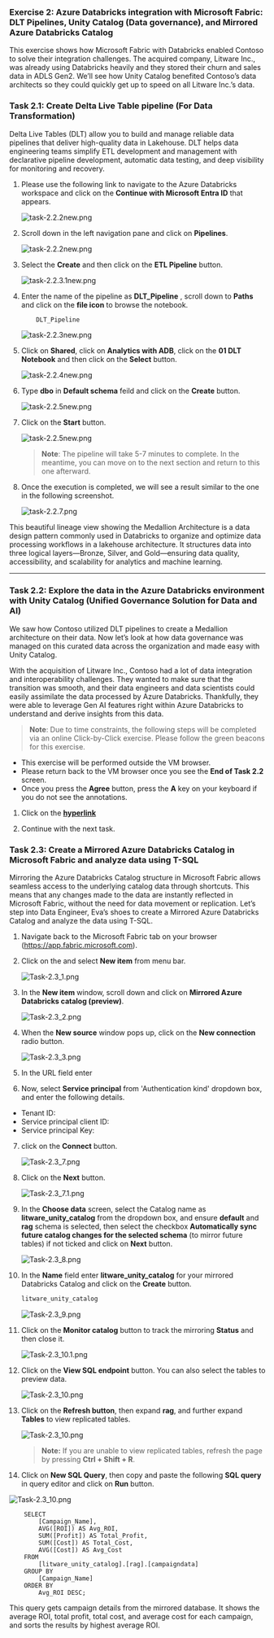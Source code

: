### Exercise 2: Azure Databricks integration with Microsoft Fabric: DLT Pipelines, Unity Catalog (Data governance), and Mirrored Azure Databricks Catalog

This exercise shows how Microsoft Fabric with Databricks enabled Contoso to solve their integration challenges. The acquired company, Litware Inc., was already using Databricks heavily and they stored their churn and sales data in ADLS Gen2. We’ll see how Unity Catalog benefited Contoso’s data architects so they could quickly get up to speed on all Litware Inc.’s data.

### Task 2.1: Create Delta Live Table pipeline (For Data Transformation)

Delta Live Tables (DLT) allow you to build and manage reliable data pipelines that deliver high-quality data in Lakehouse. DLT helps data engineering teams simplify ETL development and management with declarative pipeline development, automatic data testing, and deep visibility for monitoring and recovery.

1. Please use the following link to navigate to the Azure Databricks workspace **<inject key= "NewdatabricksWorkspaceUrl" enableCopy="True"/>** and click on the **Continue with Microsoft Entra ID** that appears.

   ![task-2.2.2new.png](media/E2I1.png)

2. Scroll down in the left navigation pane and click on **Pipelines**.

    ![task-2.2.2new.png](media/labMedia/l9.png)

3. Select the **Create** and then click on the **ETL Pipeline** button.

    ![task-2.2.3.1new.png](media/E2I2.png)

4. Enter the name of the pipeline as **DLT_Pipeline** , scroll down to **Paths** and click on the **file icon** to browse the notebook.

    ```BASH
        DLT_Pipeline
    ```

    ![task-2.2.3new.png](media/labMedia/task-2.2.3new.png)

5. Click on **Shared**, click on **Analytics with ADB**, click on the **01 DLT Notebook** and then click on the **Select** button.

    ![task-2.2.4new.png](media/labMedia/f13.png)

6. Type **dbo** in **Default schema** feild and click on the **Create** button.

   ![task-2.2.5new.png](media/labMedia/f45.png)

7. Click on the **Start** button.

    ![task-2.2.5new.png](media/labMedia/f14.png)

    >**Note**: The pipeline will take 5-7 minutes to complete. In the meantime, you can move on to the next section and return to this one afterward.

8. Once the execution is completed, we will see a result similar to the one in the following screenshot.

    ![task-2.2.7.png](media/labMedia/task-2.2.7.png)

This beautiful lineage view showing the Medallion Architecture is a data design pattern commonly used in Databricks to organize and optimize data processing workflows in a lakehouse architecture. It structures data into three logical layers—Bronze, Silver, and Gold—ensuring data quality, accessibility, and scalability for analytics and machine learning.

---

### Task 2.2:  Explore the data in the Azure Databricks environment with Unity Catalog (Unified Governance Solution for Data and AI)

We saw how Contoso utilized DLT pipelines to create a Medallion architecture on their data. Now let’s look at how data governance was managed on this curated data across the organization and made easy with Unity Catalog.
 
With the acquisition of Litware Inc., Contoso had a lot of data integration and interoperability challenges. They wanted to make sure that the transition was smooth, and their data engineers and data scientists could easily assimilate the data processed by Azure Databricks. Thankfully, they were able to leverage Gen AI features right within Azure Databricks to understand and derive insights from this data.

>**Note**: Due to time constraints, the following steps will be completed via an online Click-by-Click exercise.
>Please follow the green beacons for this exercise.
- This exercise will be performed outside the VM browser.
- Please return back to the VM browser once you see the **End of Task 2.2** screen.
- Once you press the **Agree** button, press the **A** key on your keyboard if you do not see the annotations.
	
1. Click on the [**hyperlink**](https://regale.cloud/Microsoft/play/4251/azure-database-unity-catalog#/0/0)

2. Continue with the next task.

### Task 2.3: Create a Mirrored Azure Databricks Catalog in Microsoft Fabric and analyze data using T-SQL

Mirroring the Azure Databricks Catalog structure in Microsoft Fabric allows seamless access to the underlying catalog data through shortcuts. This means that any changes made to the data are instantly reflected in Microsoft Fabric, without the need for data movement or replication. Let’s step into Data Engineer, Eva’s shoes to create a Mirrored Azure Databricks Catalog and analyze the data using T-SQL. 

1. Navigate back to the Microsoft Fabric tab on your browser (https://app.fabric.microsoft.com).

2. Click on the **<inject key= "WorkspaceName" enableCopy="true"/>** and select **New item** from menu bar.

    ![Task-2.3_1.png](media/labMedia/Task-2.3_1.png)

3. In the **New item** window, scroll down and click on **Mirrored Azure Databricks catalog (preview)**.

   ![Task-2.3_2.png](media/labMedia/Task-2.3_2.png)

4. When the **New source** window pops up, click on the **New connection** radio button.

   ![Task-2.3_3.png](media/labMedia/l11.png)

5. In the URL field enter **<inject key= "databricksurl" enableCopy="true"/>**

6. Now, select **Service principal** from 'Authentication kind' dropdown box, and enter the following details.

- Tenant ID: **<inject key= "catalogTenantID" enableCopy="true"/>**
- Service principal client ID: **<inject key= "ClientID" enableCopy="true"/>**
- Service principal Key: **<inject key= "Secret" enableCopy="true"/>**

7. click on the **Connect** button.

   ![Task-2.3_7.png](media/labMedia/l12.png)

8. Click on the **Next** button.

   ![Task-2.3_7.1.png](media/labMedia/l13.png)

9. In the **Choose data** screen, select the Catalog name as **litware_unity_catalog** from the dropdown box, and ensure **default** and **rag** schema is selected, then select the checkbox **Automatically sync future catalog changes for the selected schema** (to mirror future tables) if not ticked and click on **Next** button.

     ![Task-2.3_8.png](media/labMedia/Task-2.3_8u.png)

10. In the **Name** field enter **litware_unity_catalog** for your mirrored Databricks Catalog and click on the **Create** button.

    ```BASH
    litware_unity_catalog
    ```

    ![Task-2.3_9.png](media/labMedia/Task-2.3_9.png)

11. Click on the **Monitor catalog** button to track the mirroring **Status** and then close it.

    ![Task-2.3_10.1.png](media/labMedia/Task-2.3_10.1.png)

12. Click on the **View SQL endpoint** button. You can also select the tables to preview data.

    ![Task-2.3_10.png](media/labMedia/Task-2.3_10.png)

13. Click on the **Refresh button**, then expand **rag**, and further expand **Tables** to view replicated tables.

    ![Task-2.3_10.png](media/labMedia/f79.png)

    >**Note:** If you are unable to view replicated tables, refresh the page by pressing **Ctrl + Shift + R**.
 
13. Click on **New SQL Query**, then copy and paste the following **SQL query** in query editor and click on **Run** button.
 
![Task-2.3_10.png](media/labMedia/f80.png)
 
```
    SELECT 
        [Campaign_Name],
        AVG([ROI]) AS Avg_ROI,
        SUM([Profit]) AS Total_Profit,
        SUM([Cost]) AS Total_Cost,
        AVG([Cost]) AS Avg_Cost
    FROM 
        [litware_unity_catalog].[rag].[campaigndata]
    GROUP BY 
        [Campaign_Name]
    ORDER BY 
        Avg_ROI DESC; 

```

This query gets campaign details from the mirrored database. It shows the average ROI, total profit, total cost, and average cost for each campaign, and sorts the results by highest average ROI.



<!--

#### Analyze the Mirrored Azure SQL Database data using T-SQL

Each mirrored Azure SQL database has an autogenerated SQL analytics endpoint that provides a rich analytical experience on top of the tables created by the mirroring process.

This means Contoso’s marketing data from SQL database is accessed seamlessly in Microsoft Fabric with zero ETL, and it is always kept In Sync automatically in Microsoft Fabric. Once the mirroring was up and running, Data Engineer, Eva, was able to access the tables in SQL Database and integrate the data in minutes. Let’s step into her shoes and see how it’s done!

1. Continuing from the previously created Mirrored SQL DB window, select **SQL analytics endpoint** from top right dropdown box.



2. Expand the **Schemas** and click on **DimProduct** table to see data preview. and then click on **New SQL query** button from the menu bar.

    ![](media/labMedia/png)

    **Note:** Click on the **Refresh** button if you are not able view the Tables.

3. Copy the following **SQL query** in query editor to explore mirrored data and perform your analysis.

    ```BASH
    Select distinct [ProductName] 
    from [FactSales] as fct
    left join [DimProduct] as prd
    on fct.[ProductKey]=prd.[ProductKey]
    where [SalesAmount] > 6000
    ```

4. Click on **Run** and view the results.

    ![](media/labMedia/f15.png)

-->
